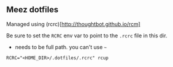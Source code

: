 ## Meez dotfiles

Managed using (rcrc)[http://thoughtbot.github.io/rcm]

Be sure to set the `RCRC` env var to point to the `.rcrc` file in this dir.

- needs to be full path. you can't use `~`

```
RCRC="<HOME_DIR>/.dotfiles/.rcrc" rcup
```
